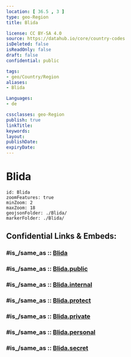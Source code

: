 ```yaml
---
location: [ 36.5 , 3 ] 
type: geo-Region
title: Blida

license: CC BY-SA 4.0
source: https://datahub.io/core/country-codes
isDeleted: false
isReadOnly: false
draft: false
confidential: public

tags:
- geo/Country/Region
aliases:
- Blida

Languages:
- de

cssclasses: geo-Region
publish: true
linkTitle: 
keywords: 
layout: 
publishDate: 
expiryDate: 
---
```


# Blida

```leaflet
id: Blida
zoomFeatures: true 
minZoom: 2 
maxZoom: 18
geojsonFolder: ./Blida/
markerFolder: ./Blida/
```


## Confidential Links & Embeds: 

### #is_/same_as :: [Blida](/_Standards/Earth/Continent/Africa/Africa~North/Algeria/provinces~Algeria/Blida.md) 

### #is_/same_as :: [Blida.public](/_public/Earth/Continent/Africa/Africa~North/Algeria/provinces~Algeria/Blida.public.md) 

### #is_/same_as :: [Blida.internal](/_internal/Earth/Continent/Africa/Africa~North/Algeria/provinces~Algeria/Blida.internal.md) 

### #is_/same_as :: [Blida.protect](/_protect/Earth/Continent/Africa/Africa~North/Algeria/provinces~Algeria/Blida.protect.md) 

### #is_/same_as :: [Blida.private](/_private/Earth/Continent/Africa/Africa~North/Algeria/provinces~Algeria/Blida.private.md) 

### #is_/same_as :: [Blida.personal](/_personal/Earth/Continent/Africa/Africa~North/Algeria/provinces~Algeria/Blida.personal.md) 

### #is_/same_as :: [Blida.secret](/_secret/Earth/Continent/Africa/Africa~North/Algeria/provinces~Algeria/Blida.secret.md)

